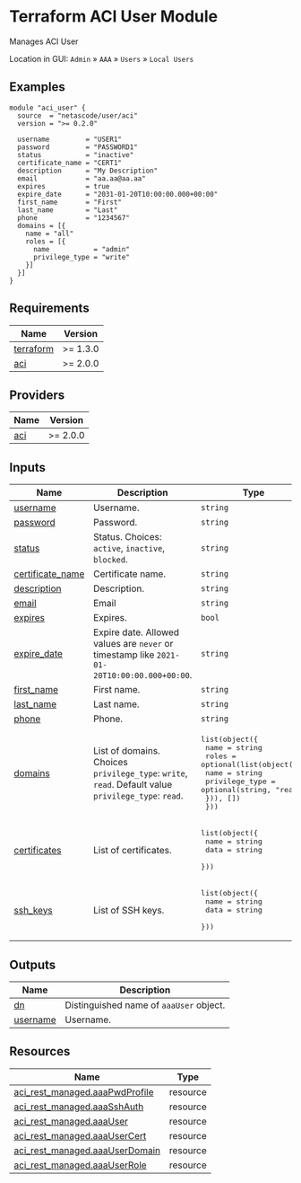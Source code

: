 <!-- BEGIN_TF_DOCS -->
# Terraform ACI User Module

Manages ACI User

Location in GUI:
`Admin` » `AAA` » `Users` » `Local Users`

## Examples

```hcl
module "aci_user" {
  source  = "netascode/user/aci"
  version = ">= 0.2.0"

  username         = "USER1"
  password         = "PASSWORD1"
  status           = "inactive"
  certificate_name = "CERT1"
  description      = "My Description"
  email            = "aa.aa@aa.aa"
  expires          = true
  expire_date      = "2031-01-20T10:00:00.000+00:00"
  first_name       = "First"
  last_name        = "Last"
  phone            = "1234567"
  domains = [{
    name = "all"
    roles = [{
      name           = "admin"
      privilege_type = "write"
    }]
  }]
}
```

## Requirements

| Name | Version |
|------|---------|
| <a name="requirement_terraform"></a> [terraform](#requirement\_terraform) | >= 1.3.0 |
| <a name="requirement_aci"></a> [aci](#requirement\_aci) | >= 2.0.0 |

## Providers

| Name | Version |
|------|---------|
| <a name="provider_aci"></a> [aci](#provider\_aci) | >= 2.0.0 |

## Inputs

| Name | Description | Type | Default | Required |
|------|-------------|------|---------|:--------:|
| <a name="input_username"></a> [username](#input\_username) | Username. | `string` | n/a | yes |
| <a name="input_password"></a> [password](#input\_password) | Password. | `string` | n/a | yes |
| <a name="input_status"></a> [status](#input\_status) | Status. Choices: `active`, `inactive`, `blocked`. | `string` | `"active"` | no |
| <a name="input_certificate_name"></a> [certificate\_name](#input\_certificate\_name) | Certificate name. | `string` | `""` | no |
| <a name="input_description"></a> [description](#input\_description) | Description. | `string` | `""` | no |
| <a name="input_email"></a> [email](#input\_email) | Email | `string` | `""` | no |
| <a name="input_expires"></a> [expires](#input\_expires) | Expires. | `bool` | `false` | no |
| <a name="input_expire_date"></a> [expire\_date](#input\_expire\_date) | Expire date. Allowed values are `never` or timestamp like `2021-01-20T10:00:00.000+00:00`. | `string` | `"never"` | no |
| <a name="input_first_name"></a> [first\_name](#input\_first\_name) | First name. | `string` | `""` | no |
| <a name="input_last_name"></a> [last\_name](#input\_last\_name) | Last name. | `string` | `""` | no |
| <a name="input_phone"></a> [phone](#input\_phone) | Phone. | `string` | `""` | no |
| <a name="input_domains"></a> [domains](#input\_domains) | List of domains. Choices `privilege_type`: `write`, `read`. Default value `privilege_type`: `read`. | <pre>list(object({<br>    name = string<br>    roles = optional(list(object({<br>      name           = string<br>      privilege_type = optional(string, "read")<br>    })), [])<br>  }))</pre> | `[]` | no |
| <a name="input_certificates"></a> [certificates](#input\_certificates) | List of certificates. | <pre>list(object({<br>    name = string<br>    data = string<br>  }))</pre> | `[]` | no |
| <a name="input_ssh_keys"></a> [ssh\_keys](#input\_ssh\_keys) | List of SSH keys. | <pre>list(object({<br>    name = string<br>    data = string<br>  }))</pre> | `[]` | no |

## Outputs

| Name | Description |
|------|-------------|
| <a name="output_dn"></a> [dn](#output\_dn) | Distinguished name of `aaaUser` object. |
| <a name="output_username"></a> [username](#output\_username) | Username. |

## Resources

| Name | Type |
|------|------|
| [aci_rest_managed.aaaPwdProfile](https://registry.terraform.io/providers/CiscoDevNet/aci/latest/docs/resources/rest_managed) | resource |
| [aci_rest_managed.aaaSshAuth](https://registry.terraform.io/providers/CiscoDevNet/aci/latest/docs/resources/rest_managed) | resource |
| [aci_rest_managed.aaaUser](https://registry.terraform.io/providers/CiscoDevNet/aci/latest/docs/resources/rest_managed) | resource |
| [aci_rest_managed.aaaUserCert](https://registry.terraform.io/providers/CiscoDevNet/aci/latest/docs/resources/rest_managed) | resource |
| [aci_rest_managed.aaaUserDomain](https://registry.terraform.io/providers/CiscoDevNet/aci/latest/docs/resources/rest_managed) | resource |
| [aci_rest_managed.aaaUserRole](https://registry.terraform.io/providers/CiscoDevNet/aci/latest/docs/resources/rest_managed) | resource |
<!-- END_TF_DOCS -->